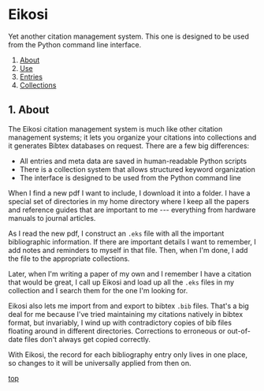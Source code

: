 # <a href=top></a>Eikosi

Yet another citation management system.  This one is designed to be used from the Python command line interface.

1. [About](#about)  
2. [Use](docs/use.md)  
3. [Entries](docs/entries.md)  
4. [Collections](docs/collections.md)  

## 1. <a name=about></a> About

The Eikosi citation management system is much like other citation management systems; it lets you organize your citations into collections and it generates Bibtex databases on request.  There are a few big differences:

- All entries and meta data are saved in human-readable Python scripts  
- There is a collection system that allows structured keyword organization  
- The interface is designed to be used from the Python command line  

When I find a new pdf I want to include, I download it into a folder.  I have a special set of directories in my home directory where I keep all the papers and reference guides that are important to me --- everything from hardware manuals to journal articles.  

As I read the new pdf, I construct an `.eks` file with all the important bibliographic information.  If there are important details I want to remember, I add notes and reminders to myself in that file.  Then, when I'm done, I add the file to the appropriate collections.  

Later, when I'm writing a paper of my own and I remember I have a citation that would be great, I call up Eikosi and load up all the `.eks` files in my collection and I search them for the one I'm looking for.  

Eikosi also lets me import from and export to bibtex `.bib` files.  That's a big deal for me because I've tried maintaining my citations natively in bibtex format, but invariably, I wind up with contradictory copies of bib files floating around in different directories.  Corrections to erroneous or out-of-date files don't always get copied correctly.  

With Eikosi, the record for each bibliography entry only lives in one place, so changes to it will be universally applied from then on.  

[top](#top)

